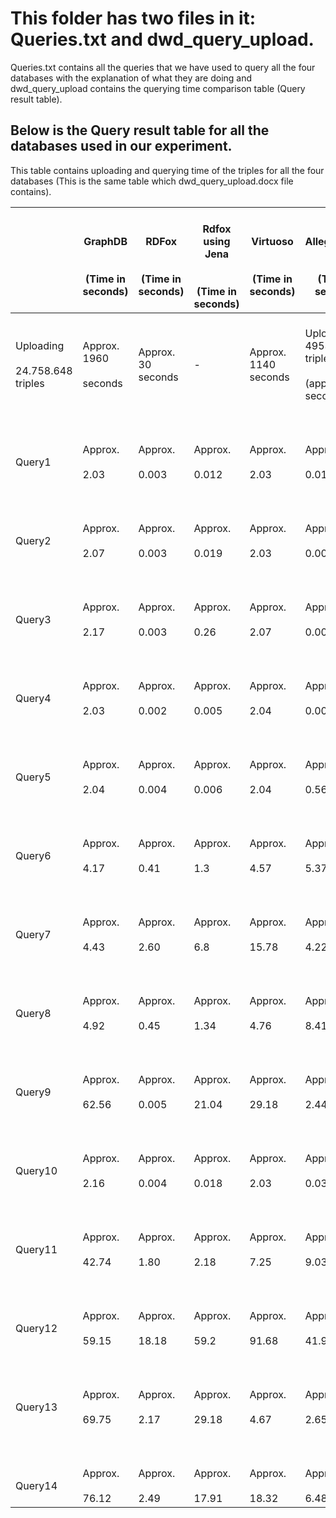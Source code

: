 
# This folder has two files in it: Queries.txt and dwd_query_upload. 

Queries.txt contains all the queries that we have used to query all the four databases with the explanation of what they are doing and 
dwd_query_upload contains the querying time comparison table (Query result table).

## Below is the Query result table for all the databases used in our experiment. 

This table contains uploading and querying time of the triples for all the four databases (This is the same table which dwd_query_upload.docx file contains).


|    <br>                                          |    <br>GraphDB<br>   <br><br>(Time in seconds)    |    <br>RDFox<br>   <br><br>(Time in seconds)    |    <br>Rdfox using Jena<br>   <br><br>(Time in seconds)    |    <br>Virtuoso<br>   <br><br>(Time in seconds)    |    <br>AllegroGraph<br>   <br><br>(Time in seconds)                |
|--------------------------------------------------|---------------------------------------------------|-------------------------------------------------|------------------------------------------------------------|----------------------------------------------------|--------------------------------------------------------------------|
|    <br>Uploading<br>   <br>24.758.648 triples    |    <br>Approx. 1960<br>   <br>seconds             |    <br>Approx. 30 seconds                       |    <br>     -                                              |    <br>Approx. 1140 seconds                        |    <br>Uploading 4953016 triples<br>   <br>(approx. 68 seconds)    |
|    <br> <br>   <br>Query1                        |    <br> <br>   <br>Approx.<br>   <br> 2.03        |    <br> <br>   <br>Approx.<br>   <br>0.003      |    <br> <br>   <br>Approx.<br>   <br>0.012                 |    <br> <br>   <br>Approx.<br>   <br>2.03          |    <br> <br>   <br>Approx.<br>   <br>0.01                          |
|    <br> <br>   <br>Query2                        |    <br> <br>   <br>Approx. <br>   <br>2.07        |    <br> <br>   <br>Approx.<br>   <br>0.003      |    <br> <br>   <br>Approx.<br>   <br>0.019                 |    <br> <br>   <br>Approx.<br>   <br>2.03          |    <br> <br>   <br>Approx.<br>   <br>0.007                         |
|    <br> <br>   <br>Query3                        |    <br> <br>   <br>Approx.<br>   <br> 2.17        |    <br> <br>   <br>Approx.<br>   <br>0.003      |    <br> <br>   <br>Approx.<br>   <br>0.26                  |    <br> <br>   <br>Approx.<br>   <br>2.07          |    <br> <br>   <br>Approx.<br>   <br>0.005                         |
|    <br> <br>   <br>Query4                        |    <br> <br>   <br>Approx.<br>   <br> 2.03        |    <br> <br>   <br>Approx.<br>   <br>0.002      |    <br> <br>   <br>Approx.<br>   <br>0.005                 |    <br> <br>   <br>Approx.<br>   <br>2.04          |    <br> <br>   <br>Approx.<br>   <br>0.008                         |
|    <br> <br>   <br>Query5                        |    <br> <br>   <br>Approx.<br>   <br>2.04         |    <br> <br>   <br>Approx.<br>   <br>0.004      |    <br> <br>   <br>Approx.<br>   <br>0.006                 |    <br> <br>   <br>Approx.<br>   <br>2.04          |    <br> <br>   <br>Approx.<br>   <br>0.56                          |
|    <br> <br>   <br>Query6                        |    <br> <br>   <br>Approx.<br>   <br>4.17         |    <br> <br>   <br>Approx.<br>   <br>0.41       |    <br> <br>   <br>Approx.<br>   <br>1.3                   |    <br> <br>   <br>Approx.<br>   <br>4.57          |    <br> <br>   <br>Approx.<br>   <br>5.37                          |
|    <br> <br>   <br>Query7                        |    <br> <br>   <br>Approx.<br>   <br>4.43         |    <br> <br>   <br>Approx.<br>   <br>2.60       |    <br> <br>   <br>Approx.<br>   <br>6.8                   |    <br> <br>   <br>Approx.<br>   <br>15.78         |    <br> <br>   <br>Approx.<br>   <br>4.22                          |
|    <br> <br>   <br>Query8                        |    <br> <br>   <br>Approx.<br>   <br>4.92         |    <br> <br>   <br>Approx.<br>   <br>0.45       |    <br> <br>   <br>Approx.<br>   <br>1.34                  |    <br> <br>   <br>Approx.<br>   <br>4.76          |    <br> <br>   <br>Approx.<br>   <br>8.41                          |
|    <br> <br>   <br>Query9                        |    <br> <br>   <br>Approx.<br>   <br>62.56        |    <br> <br>   <br>Approx.<br>   <br>0.005      |    <br> <br>   <br>Approx.<br>   <br>21.04                 |    <br> <br>   <br>Approx.<br>   <br>29.18         |    <br> <br>   <br>Approx.<br>   <br>2.44                          |
|    <br> <br>   <br>Query10                       |    <br> <br>   <br>Approx.<br>   <br>2.16         |    <br> <br>   <br>Approx.<br>   <br>0.004      |    <br> <br>   <br>Approx.<br>   <br>0.018                 |    <br> <br>   <br>Approx.<br>   <br>2.03          |    <br> <br>   <br>Approx.<br>   <br>0.03                          |
|    <br> <br>   <br>Query11                       |    <br> <br>   <br>Approx.<br>   <br>42.74        |    <br> <br>   <br>Approx.<br>   <br>1.80       |    <br> <br>   <br>Approx.<br>   <br>2.18                  |    <br> <br>   <br>Approx.<br>   <br>7.25          |    <br> <br>   <br>Approx.<br>   <br>9.03                          |
|    <br> <br>   <br>Query12                       |    <br> <br>   <br>Approx.<br>   <br>59.15        |    <br> <br>   <br>Approx.<br>   <br>18.18      |    <br> <br>   <br>Approx.<br>   <br>59.2                  |    <br> <br>   <br>Approx.<br>   <br>91.68         |    <br> <br>   <br>Approx.<br>   <br>41.96                         |
|    <br> <br>   <br>Query13                       |    <br> <br>   <br>Approx.<br>   <br>69.75        |    <br> <br>   <br>Approx.<br>   <br>2.17       |    <br> <br>   <br>Approx.<br>   <br>29.18                 |    <br> <br>   <br>Approx.<br>   <br>4.67          |    <br> <br>   <br>Approx.<br>   <br>2.65                          |
|    <br> <br>   <br>Query14                       |    <br> <br>   <br>Approx.<br>   <br>76.12        |    <br> <br>   <br>Approx.<br>   <br>2.49       |    <br> <br>   <br>Approx.<br>   <br>17.91                 |    <br> <br>   <br>Approx.<br>   <br>18.32         |    <br> <br>   <br>Approx.<br>   <br>6.48                          |


